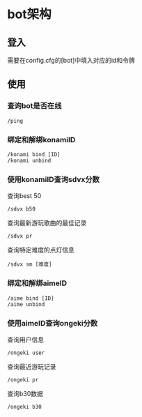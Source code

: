 # bot架构
## 登入
需要在config.cfg的[bot]中填入对应的id和令牌  
## 使用
### 查询bot是否在线
```
/ping 
```
### 绑定和解绑konamiID
```
/konami bind [ID]
/konami unbind
```
### 使用konamiID查询sdvx分数
查询best 50  
```
/sdvx b50
```
查询最新游玩歌曲的最佳记录
```
/sdvx pr
```
查询特定难度的点灯信息
```
/sdvx sm [难度]
```
### 绑定和解绑aimeID
```
/aime bind [ID]
/aime unbind
```
### 使用aimeID查询ongeki分数
查询用户信息
```
/ongeki user
```
查询最近游玩记录
```
/ongeki pr
```
查询b30数据
```
/ongeki b30
```